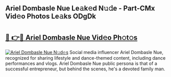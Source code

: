 ## Ariel Dombasle Nue Le𝚊k𝚎d N𝚞𝚍e - Part-CMx Vid𝚎o Photos Le𝚊ks ODgDk

# <h2><a href="http://fb5adg.evod.top/?m=Ariel+Dombasle+Nue">🔗 👉🔴 Ariel Dombasle Nue Vid𝚎o Ph𝚘t𝚘s</a></h2>

[![Ariel Dombasle Nue N𝚞d𝚎s](https://i.imgur.com/8V9OHl7.gif)](http://fb5adg.evod.top/?m=Ariel+Dombasle+Nue)
Social media influencer Ariel Dombasle Nue, recognized for sharing lifestyle and dance-themed content, including dance performances and vlogs. Ariel Dombasle Nue public persona is that of a successful entrepreneur, but behind the scenes, he's a devoted family man. 
